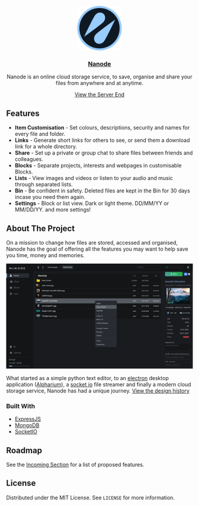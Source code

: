 <!-- PROJECT LOGO -->
<p align="center">
  <a href="https://nanode.one/">
    <img src="/assets/logo/Nanode Dark Circle.png" alt="Logo" width="120" height="120">
  </a>
</p>

<div align="center">
  <h3 align="center"><a href='https://nanode.one/'>Nanode</a></h3>

  <p align="center">
    Nanode is an online cloud storage service, to save, organise and share your files from anywhere and at anytime.
  </p>
  
  [View the Server End](https://github.com/BenHinson/Nanode-Server)
</div>

<!-- Features -->
## Features
- **Item Customisation** - Set colours, descriptions, security and names for every file and folder.
- **Links** - Generate short links for others to see, or send them a download link for a whole directory.
- **Share** - Set up a private or group chat to share files between friends and colleagues.
- **Blocks** - Separate projects, interests and webpages in customisable Blocks.
- **Lists** - View images and videos or listen to your audio and music through separated lists.
- **Bin** - Be confident in safety. Deleted files are kept in the Bin for 30 days incase you need them again.
- **Settings** - Block or list view. Dark or light theme. DD/MM/YY or MM/DD/YY. and more settings!

<!-- ABOUT THE PROJECT -->
## About The Project

On a mission to change how files are stored, accessed and organised, Nanode has the goal of offering all the features you may want to help save you time, money and memories.

![Nanode Screenshot](/assets/covers/overview.png)

What started as a simple python text editor, to an [electron](https://www.electronjs.org/) desktop application ([Alpharium](https://github.com/BenHinson/Alpharium)), a [socket io](https://socket.io/) file streamer and finally a modern cloud storage service, Nanode has had a unique journey. [View the design history](https://dev.nanode.one/design)

### Built With

* [ExpressJS](https://expressjs.com/)
* [MongoDB](https://www.mongodb.com/)
* [SocketIO](https://socket.io/)


<!-- ROADMAP -->
## Roadmap

See the [Incoming Section](https://dev.nanode.one/) for a list of proposed features.


<!-- LICENSE -->
## License

Distributed under the MIT License. See `LICENSE` for more information.
